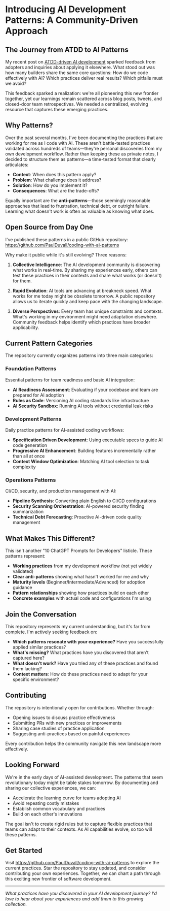 # Introducing AI Development Patterns: A Community-Driven Approach

## The Journey from ATDD to AI Patterns

My recent post on [ATDD-driven AI development](https://www.paulmduvall.com/atdd-driven-ai-development-how-prompting-and-tests-steer-the-code/) sparked feedback from adopters and inquiries about applying it elsewhere. What stood out was how many builders share the same core questions: How do we code effectively with AI? Which practices deliver real results? Which pitfalls must we avoid?

This feedback sparked a realization: we're all pioneering this new frontier together, yet our learnings remain scattered across blog posts, tweets, and closed-door team retrospectives. We needed a centralized, evolving resource that captures these emerging practices.

## Why Patterns?

Over the past several months, I've been documenting the practices that are working for me as I code with AI. These aren't battle-tested practices validated across hundreds of teams—they're personal discoveries from my own development workflow. Rather than keeping these as private notes, I decided to structure them as patterns—a time-tested format that clearly articulates:

- **Context**: When does this pattern apply?
- **Problem**: What challenge does it address?
- **Solution**: How do you implement it?
- **Consequences**: What are the trade-offs?

Equally important are the **anti-patterns**—those seemingly reasonable approaches that lead to frustration, technical debt, or outright failure. Learning what doesn't work is often as valuable as knowing what does.

## Open Source from Day One

I've published these patterns in a public GitHub repository: https://github.com/PaulDuvall/coding-with-ai-patterns

Why make it public while it's still evolving? Three reasons:

1. **Collective Intelligence**: The AI development community is discovering what works in real-time. By sharing my experiences early, others can test these practices in their contexts and share what works (or doesn't) for them.

2. **Rapid Evolution**: AI tools are advancing at breakneck speed. What works for me today might be obsolete tomorrow. A public repository allows us to iterate quickly and keep pace with the changing landscape.

3. **Diverse Perspectives**: Every team has unique constraints and contexts. What's working in my environment might need adaptation elsewhere. Community feedback helps identify which practices have broader applicability.

## Current Pattern Categories

The repository currently organizes patterns into three main categories:

### Foundation Patterns
Essential patterns for team readiness and basic AI integration:
- **AI Readiness Assessment**: Evaluating if your codebase and team are prepared for AI adoption
- **Rules as Code**: Versioning AI coding standards like infrastructure
- **AI Security Sandbox**: Running AI tools without credential leak risks

### Development Patterns  
Daily practice patterns for AI-assisted coding workflows:
- **Specification Driven Development**: Using executable specs to guide AI code generation
- **Progressive AI Enhancement**: Building features incrementally rather than all at once
- **Context Window Optimization**: Matching AI tool selection to task complexity

### Operations Patterns
CI/CD, security, and production management with AI:
- **Pipeline Synthesis**: Converting plain English to CI/CD configurations
- **Security Scanning Orchestration**: AI-powered security finding summarization
- **Technical Debt Forecasting**: Proactive AI-driven code quality management

## What Makes This Different?

This isn't another "10 ChatGPT Prompts for Developers" listicle. These patterns represent:

- **Working practices** from my development workflow (not yet widely validated)
- **Clear anti-patterns** showing what hasn't worked for me and why
- **Maturity levels** (Beginner/Intermediate/Advanced) for adoption guidance
- **Pattern relationships** showing how practices build on each other
- **Concrete examples** with actual code and configurations I'm using

## Join the Conversation

This repository represents my current understanding, but it's far from complete. I'm actively seeking feedback on:

- **Which patterns resonate with your experience?** Have you successfully applied similar practices?
- **What's missing?** What practices have you discovered that aren't captured here?
- **What doesn't work?** Have you tried any of these practices and found them lacking?
- **Context matters**: How do these practices need to adapt for your specific environment?

## Contributing

The repository is intentionally open for contributions. Whether through:
- Opening issues to discuss practice effectiveness
- Submitting PRs with new practices or improvements
- Sharing case studies of practice application
- Suggesting anti-practices based on painful experiences

Every contribution helps the community navigate this new landscape more effectively.

## Looking Forward

We're in the early days of AI-assisted development. The patterns that seem revolutionary today might be table stakes tomorrow. By documenting and sharing our collective experiences, we can:

- Accelerate the learning curve for teams adopting AI
- Avoid repeating costly mistakes
- Establish common vocabulary and practices
- Build on each other's innovations

The goal isn't to create rigid rules but to capture flexible practices that teams can adapt to their contexts. As AI capabilities evolve, so too will these patterns.

## Get Started

Visit https://github.com/PaulDuvall/coding-with-ai-patterns to explore the current practices. Star the repository to stay updated, and consider contributing your own experiences. Together, we can chart a path through this exciting new frontier of software development.

---

*What practices have you discovered in your AI development journey? I'd love to hear about your experiences and add them to this growing collection.*